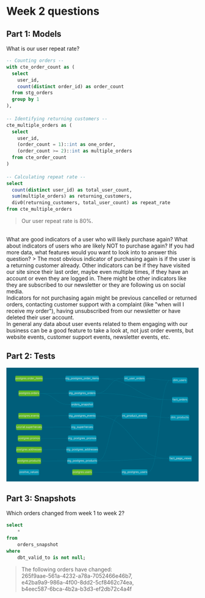 # Week 2 questions

## Part 1: Models
What is our user repeat rate?
```sql
-- Counting orders --
with cte_order_count as (
  select
    user_id,
    count(distinct order_id) as order_count
  from stg_orders
  group by 1
),

-- Identifying returning customers --
cte_multiple_orders as (
  select
    user_id,
    (order_count = 1)::int as one_order,
    (order_count >= 2)::int as multiple_orders
  from cte_order_count
)

-- Calculating repeat rate --
select
  count(distinct user_id) as total_user_count,
  sum(multiple_orders) as returning_customers,
  div0(returning_customers, total_user_count) as repeat_rate
from cte_multiple_orders
```
> Our user repeat rate is 80%.
<br />
What are good indicators of a user who will likely purchase again? What about indicators of users who are likely NOT to purchase again? If you had more data, what features would you want to look into to answer this question?
> The most obvious indicator of purchasing again is if the user is a returning customer already. Other indicators can be if they have visited our site since their last order, maybe even multiple times, if they have an account or even they are logged in. There might be other indicators like they are subscribed to our newsletter or they are following us on social media.<br />
Indicators for not purchasing again might be previous cancelled or returned orders, contacting customer support with a complaint (like "when will I receive my order"), having unsubscribed from our newsletter or have deleted their user account. <br />
In general any data about user events related to them engaging with our business can be a good feature to take a look at, not just order events, but website events, customer support events, newsletter events, etc. <br />

## Part 2: Tests

![](DAG.png)

## Part 3: Snapshots
Which orders changed from week 1 to week 2?

```sql
select 
    * 
from 
    orders_snapshot 
where 
    dbt_valid_to is not null;
``` 
> The following orders have changed: <br /> 265f9aae-561a-4232-a78a-7052466e46b7, <br />
e42ba9a9-986a-4f00-8dd2-5cf8462c74ea,<br />
b4eec587-6bca-4b2a-b3d3-ef2db72c4a4f<br />